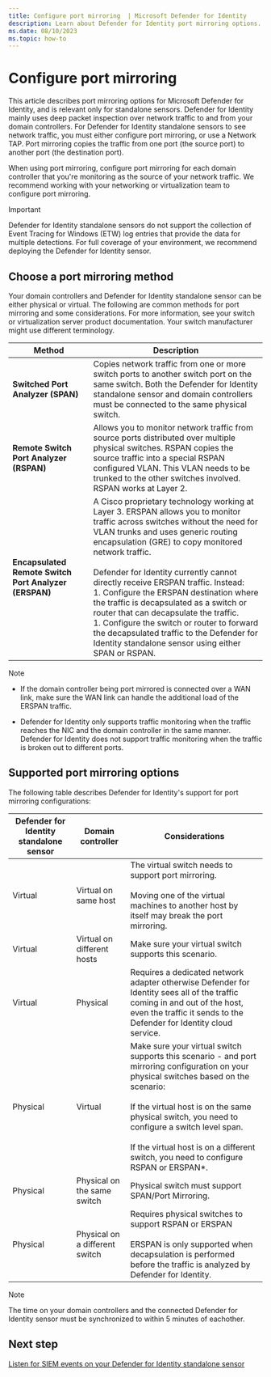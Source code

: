```yaml
---
title: Configure port mirroring  | Microsoft Defender for Identity
description: Learn about Defender for Identity port mirroring options.
ms.date: 08/10/2023
ms.topic: how-to
---
```


# Configure port mirroring

<!--is this the right order?-->
This article describes port mirroring options for Microsoft Defender for Identity, and is relevant only for standalone sensors. Defender for Identity mainly uses deep packet inspection over network traffic to and from your domain controllers. For Defender for Identity standalone sensors to see network traffic, you must either configure port mirroring, or use a Network TAP. Port mirroring copies the traffic from one port (the source port) to another port (the destination port).

When using port mirroring, configure port mirroring for each domain controller that you're monitoring as the source of your network traffic. We recommend working with your networking or virtualization team to configure port mirroring.

> [!IMPORTANT]
> Defender for Identity standalone sensors do not support the collection of Event Tracing for Windows (ETW) log entries that provide the data for multiple detections. For full coverage of your environment, we recommend deploying the Defender for Identity sensor.
>

## Choose a port mirroring method

Your domain controllers and Defender for Identity standalone sensor can be either physical or virtual. The following are common methods for port mirroring and some considerations. For more information, see your switch or virtualization server product documentation. Your switch manufacturer might use different terminology.


|Method  |Description  |
|---------|---------|
|**Switched Port Analyzer (SPAN)**     | Copies network traffic from one or more switch ports to another switch port on the same switch. Both the Defender for Identity standalone sensor and domain controllers must be connected to the same physical switch.        |
|**Remote Switch Port Analyzer (RSPAN)**     |   Allows you to monitor network traffic from source ports distributed over multiple physical switches. RSPAN copies the source traffic into a special RSPAN configured VLAN. This VLAN needs to be trunked to the other switches involved. RSPAN works at Layer 2.      |
|**Encapsulated Remote Switch Port Analyzer (ERSPAN)**     |    A Cisco proprietary technology working at Layer 3. ERSPAN allows you to monitor traffic across switches without the need for VLAN trunks and uses generic routing encapsulation (GRE) to copy monitored network traffic. <br><br>    Defender for Identity currently cannot directly receive ERSPAN traffic. Instead: <br>    1. Configure the ERSPAN destination where the traffic is decapsulated as a switch or router that can decapsulate the traffic.  <br> 1. Configure the switch or router to forward the decapsulated traffic to the Defender for Identity standalone sensor using either SPAN or RSPAN.|

> [!NOTE]
> - If the domain controller being port mirrored is connected over a WAN link, make sure the WAN link can handle the additional load of the ERSPAN traffic.
>
> - Defender for Identity only supports traffic monitoring when the traffic reaches the NIC and the domain controller in the same manner. Defender for Identity does not support traffic monitoring when the traffic is broken out to different ports.

## Supported port mirroring options

The following table describes Defender for Identity's support for port mirroring configurations:

|Defender for Identity standalone sensor|Domain controller|Considerations|
|---------------|---------------------|------------------|
|Virtual|Virtual on same host|The virtual switch needs to support port mirroring.<br /><br />Moving one of the virtual machines to another host by itself may break the port mirroring.|
|Virtual|Virtual on different hosts|Make sure your virtual switch supports this scenario.|
|Virtual|Physical|Requires a dedicated network adapter otherwise Defender for Identity sees all of the traffic coming in and out of the host, even the traffic it sends to the Defender for Identity cloud service.|
|Physical|Virtual|Make sure your virtual switch supports this scenario - and port mirroring configuration on your physical switches based on the scenario:<br /><br />If the virtual host is on the same physical switch, you need to configure a switch level span.<br /><br />If the virtual host is on a different switch, you need to configure RSPAN or ERSPAN&#42;.|
|Physical|Physical on the same switch|Physical switch must support SPAN/Port Mirroring.|
|Physical|Physical on a different switch|Requires physical switches to support RSPAN or ERSPAN <br><br>ERSPAN is only supported when decapsulation is performed before the traffic is analyzed by Defender for Identity.|

> [!NOTE]
> The time on your domain controllers and the connected Defender for Identity sensor must be synchronized to within 5 minutes of eachother.
>

## Next step

<!--more relevant next steps or related info?-->
[Listen for SIEM events on your Defender for Identity standalone sensor](configure-event-collection.md)
